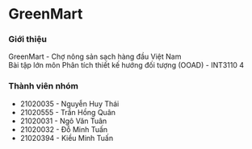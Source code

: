 # GreenMart

### Giới thiệu
GreenMart -  Chợ nông sản sạch hàng đầu Việt Nam
<br/>
Bài tập lớn môn Phân tích thiết kế hướng đối tượng (OOAD) - INT3110 4

### Thành viên nhóm
- 21020035 - Nguyễn Huy Thái
- 21020555 - Trần Hồng Quân
- 21020031 - Ngô Văn Tuân
- 21020032 - Đỗ Minh Tuấn
- 21020394 - Kiều Minh Tuấn